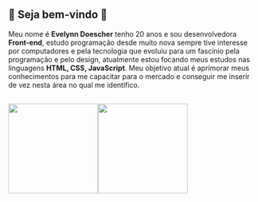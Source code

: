 ## 🌸 Seja bem-vindo 🌸
  Meu nome é **Evelynn Doescher** tenho 20 anos e sou desenvolvedora **Front-end**, estudo programação desde muito nova sempre tive interesse por computadores e pela tecnologia que evoluiu para um fascínio pela programação e pelo design, atualmente estou focando meus estudos nas linguagens **HTML, CSS, JavaScript**. Meu objetivo atual é aprimorar meus conhecimentos para me capacitar para o mercado e conseguir me inserir de vez nesta área no qual me identifico.

 ##

<div>
  <a href="https://github.com/EveDoescher">
  <img style="float:left" height="180em" src="https://github-readme-stats.vercel.app/api?username=EveDoescher&show_icons=true&bg_color=00000000&title_color=F0F0F0&text_color=F5BFEA&icon_color=F5BFEA&locale=pt-BR&hide_border=true&include_all_commits=true&count_private=true"/>
  <img style="float:left" height="180em" src="https://github-readme-stats.vercel.app/api/top-langs/?username=EveDoescher&layout=compact&langs_count=7&bg_color=00000000&title_color=F0F0F0&text_color=F5BFEA&icon_color=F5BFEA&locale=pt-BR&hide_border=true"/>
</div>
  
  ##
  
<!-- <div> 
<div style="float:left">
    <h3 style="color:#F5BFEA">Linguagens estudadas</h3>
      <img alt="HTML" height="30" width="40" src="https://raw.githubusercontent.com/devicons/devicon/master/icons/html5/html5-original.svg">
      <img alt="CSS" height="30" width="40" src="https://raw.githubusercontent.com/devicons/devicon/master/icons/css3/css3-original.svg">
      <img alt="Js" height="30" width="40" src="https://raw.githubusercontent.com/devicons/devicon/master/icons/javascript/javascript-plain.svg">
</div>

  <div style="float:left">
  <h3>Linguagens de interesse</h3>
      <img alt="PHP" height="30" width="40" src="https://cdn.jsdelivr.net/gh/devicons/devicon/icons/php/php-plain.svg" />
      <img alt="React" height="30" width="40" src="https://raw.githubusercontent.com/devicons/devicon/master/icons/react/react-original.svg">
      <img alt="Jquery" height="30" width="40" src="https://cdn.jsdelivr.net/gh/devicons/devicon/icons/jquery/jquery-plain-wordmark.svg" />        
</div>
</div>!--> 
